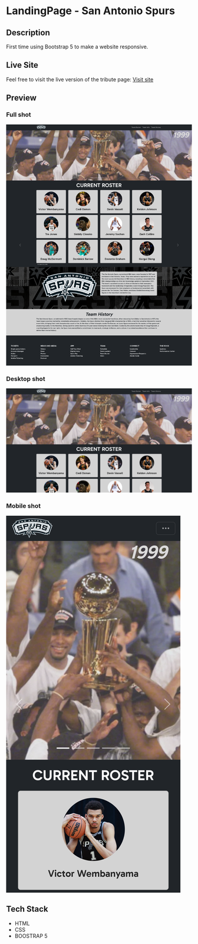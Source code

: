 # LandingPage - San Antonio Spurs

## Description

First time using Bootstrap 5 to make a website responsive.

## Live Site

Feel free to visit the live version of the tribute page: [Visit site](https://jeru7.github.io/landingPage-bs/)

## Preview

### Full shot

![Screenshot](spursfull.png "Full photo of the site")

### Desktop shot

![Screenshot](spursdesk.png "Desktop photo of the site")

### Mobile shot

![Screenshot](spursmob.png "Mobile photo of the site")

## Tech Stack

- HTML
- CSS
- BOOSTRAP 5
